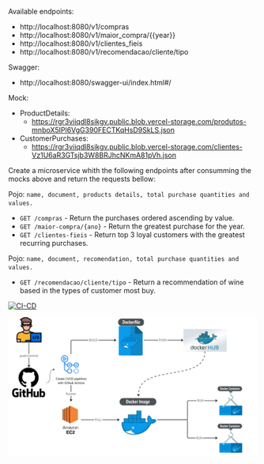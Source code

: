 Available endpoints:

- http://localhost:8080/v1/compras
- http://localhost:8080/v1/maior_compra/{{year}}
- http://localhost:8080/v1/clientes_fieis
- http://localhost:8080/v1/recomendacao/cliente/tipo

Swagger:
- http://localhost:8080/swagger-ui/index.html#/

Mock: 
- ProductDetails:
  - https://rgr3viiqdl8sikgv.public.blob.vercel-storage.com/produtos-mnboX5IPl6VgG390FECTKqHsD9SkLS.json
- CustomerPurchases: 
  - https://rgr3viiqdl8sikgv.public.blob.vercel-storage.com/clientes-Vz1U6aR3GTsjb3W8BRJhcNKmA81pVh.json


Create a microservice whith the following endpoints after consumming the mocks above and return the requests bellow:

Pojo: `name, document, products details, total purchase quantities and values.`
- `GET /compras` - Return the purchases ordered ascending by value.
- `GET /maior-compra/{ano}` - Return the greatest purchase for the year.
- `GET /clientes-fieis` - Return top 3 loyal customers with the greatest recurring purchases.

Pojo: `name, document, recomendation, total purchase quantities and values.`
- `GET /recomendacao/cliente/tipo` - Return a recommendation of wine based in the types of customer most buy.


[![CI-CD](https://github.com/leohmcx/challenge-digio-bank/actions/workflows/cicd.yml/badge.svg)](https://github.com/leohmcx/challenge-digio-bank/actions/workflows/cicd.yml)

![ci-cd.jpg](ci-cd.jpg)